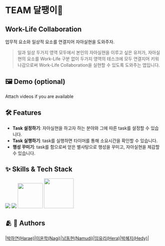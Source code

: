 # TEAM 달팽이🐌

## Work-Life Collaboration

업무적 요소와 일상적 요소를 연결지어 자아실현을 도와주자.<br>
> 일과 일상 두가지 영역 모두에서 본인의 자아실현을 이루고 싶은 유저가,
> 자아실현의 요소를 Work-Life 구분 없이 두가지 영역의 테스크에 모두 연결지어 키워나감으로써 Work-Life Collaboration을 실현할 수 있도록 도와주는 앱입니다.

## :framed_picture: Demo (optional)

Attach videos if you are available

## 🛠 Features

- **Task 설정하기**: 자아실현을 하고자 하는 분야와 그에 따른 task를 설정할 수 있습니다.
- **Task 실행하기**: task를 실행하면 타이머를 통해 소요시간을 확인할 수 있습니다.
- **행성 꾸미기**: task를 함으로써 얻은 별사탕으로 행성을 꾸미고, 자아실현을 체감할 수 있습니다.

## :sparkles: Skills & Tech Stack

<div>
<img src="https://img.shields.io/badge/swift-F05138?style=for-the-badge&logo=swift&logoColor=white">
<img src="https://img.shields.io/badge/swiftUI-F05138?style=for-the-badge&logo=swift&logoColor=white">
<img width="80" src="https://img.shields.io/badge/IOS-17%2B-yellow"> <img width="95" src="https://img.shields.io/badge/Xcode-15.3-blue">
<div>

## :people_hugging:  Authors
|[박하연(Harae)](https://github.com/HaraePark)|[이윤학(Nagi)](https://github.com/Naknakk)|[남동현(Namudi)](https://github.com/namudongs)|[임유리(Hera)](https://github.com/heracloud)|[박혜지(Hedy)](https://github.com/hyeparkc)|
